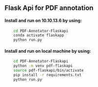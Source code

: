 ## Flask Api for PDF annotation

#### Install and run on 10.10.13.6 by using:
```bash
    cd PDF-Annotator-Flaskapi
    conda activate flaskapp
    python run.py 
```

#### Install and run on local machine by using:
```bash
    cd PDF-Annotator-Flaskapi
    python -m venv pdf-flaskapi
    source pdf-flaskapi/bin/activate
    pip install -r requirements.txt 
    python run.py 
```